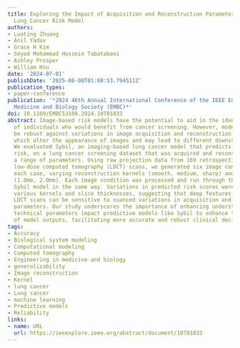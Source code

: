 ```yaml
---
title: Exploring the Impact of Acquisition and Reconstruction Parameters on an Imaging-Based
  Lung Cancer Risk Model
authors:
- Luoting Zhuang
- Anil Yadav
- Grace H Kim
- Seyed Mohammad Hossein Tabatabaei
- Ashley Prosper
- William Hsu
date: '2024-07-01'
publishDate: '2025-08-08T01:08:53.794511Z'
publication_types:
- paper-conference
publication: '*2024 46th Annual International Conference of the IEEE Engineering in
  Medicine and Biology Society (EMBC)*'
doi: 10.1109/EMBC53108.2024.10781833
abstract: Image-based risk models have the potential to aid in the identification
  of individuals who would benefit from cancer screening. However, models need to
  be robust against variations in image acquisition and reconstruction parameters,
  which alter the appearance of images and may lead to different downstream predictions.
  We evaluated Sybil, an imaging-based lung cancer model that predicts up to six-year
  risk, on a lung cancer screening dataset that was acquired and reconstructed using
  a range of parameters. Using raw projection data from 169 retrospectively acquired
  low-dose computed tomography (LDCT) scans, we generated six image conditions for
  each case, varying reconstruction kernels (smooth, medium, sharp) and slice thicknesses
  (1.0mm, 2.0mm). Each image condition was processed and run through the pre-trained
  Sybil model in the same way. Variations in predicted risk scores were observed across
  various kernels and slice thicknesses, suggesting that deep features derived from
  LDCT scans can be sensitive to nuanced variations in acquisition and reconstruction
  parameters. Our study underscores the importance of enhancing understanding of how
  technical parameters impact predictive models like Sybil to enhance the reliability
  of model outputs, facilitating more accurate and robust clinical decision support.
tags:
- Accuracy
- Biological system modeling
- Computational modeling
- Computed tomography
- Engineering in medicine and biology
- generalizability
- Image reconstruction
- Kernel
- lung cancer
- Lung cancer
- machine learning
- Predictive models
- Reliability
links:
- name: URL
  url: https://ieeexplore.ieee.org/abstract/document/10781833
---
```

